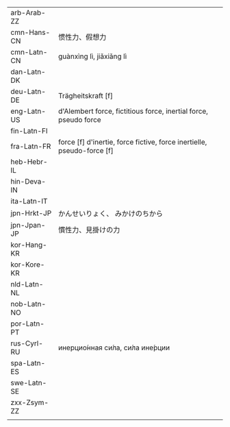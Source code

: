 | | | |
|-|-|-|
| arb-Arab-ZZ |  |  |
| cmn-Hans-CN | 惯性力、假想力 |  |
| cmn-Latn-CN | guànxìng lì, jiǎxiǎng lì |  |
| dan-Latn-DK |  |  |
| deu-Latn-DE | Trägheitskraft [f] |  |
| eng-Latn-US | d'Alembert force, fictitious force, inertial force, pseudo force |  |
| fin-Latn-FI |  |  |
| fra-Latn-FR | force [f] d'inertie, force fictive, force inertielle, pseudo-force [f] |  |
| heb-Hebr-IL |  |  |
| hin-Deva-IN |  |  |
| ita-Latn-IT |  |  |
| jpn-Hrkt-JP | かんせいりょく、 みかけのちから |  |
| jpn-Jpan-JP | 慣性力、見掛けの力 |  |
| kor-Hang-KR |  |  |
| kor-Kore-KR |  |  |
| nld-Latn-NL |  |  |
| nob-Latn-NO |  |  |
| por-Latn-PT |  |  |
| rus-Cyrl-RU | инерцио́нная си́ла, си́ла ине́рции |  |
| spa-Latn-ES |  |  |
| swe-Latn-SE |  |  |
| zxx-Zsym-ZZ |  |  |
|  |  |  |
